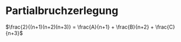 # Partialbruchzerlegung 
$\frac{2}{(n+1)(n+2)(n+3)} = \frac{A}{n+1} + \frac{B}{n+2} + \frac{C}{n+3}$
